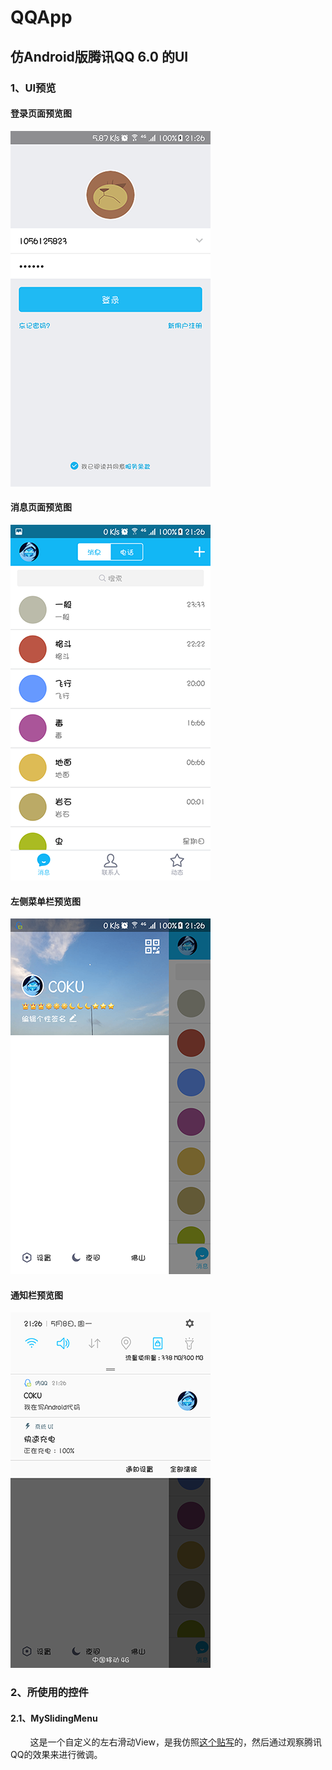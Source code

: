 QQApp
=====

## 仿Android版腾讯QQ 6.0 的UI

### 1、UI预览
#### 登录页面预览图
![](https://raw.githubusercontent.com/ssj64260/QQApp/master/image/Screenshot_20170508-212604.png)

#### 消息页面预览图
![](https://raw.githubusercontent.com/ssj64260/QQApp/master/image/Screenshot_20170508-212621.png)

#### 左侧菜单栏预览图
![](https://raw.githubusercontent.com/ssj64260/QQApp/master/image/Screenshot_20170508-212653.png)

#### 通知栏预览图
![](https://raw.githubusercontent.com/ssj64260/QQApp/master/image/Screenshot_20170508-212635.png)

### 2、所使用的控件
#### 2.1、MySlidingMenu
         这是一个自定义的左右滑动View，是我仿照[这个贴写](http://www.jcodecraeer.com/a/anzhuokaifa/androidkaifa/2016/0909/6612.html)的，然后通过观察腾讯QQ的效果来进行微调。
